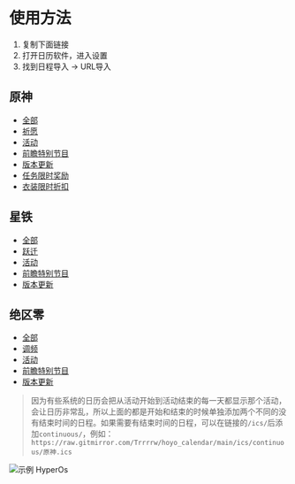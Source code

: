 # 使用方法

1. 复制下面链接
2. 打开日历软件，进入设置
3. 找到日程导入 -> URL导入

<!-- ---  -->

## 原神
- [全部](https://raw.gitmirror.com/Trrrrw/hoyo_calendar/main/ics/原神.ics)
- [祈愿](https://raw.gitmirror.com/Trrrrw/hoyo_calendar/main/ics/原神/祈愿.ics)
- [活动](https://raw.gitmirror.com/Trrrrw/hoyo_calendar/main/ics/原神/活动.ics)
- [前瞻特别节目](https://raw.gitmirror.com/Trrrrw/hoyo_calendar/main/ics/原神/前瞻特别节目.ics)
- [版本更新](https://raw.gitmirror.com/Trrrrw/hoyo_calendar/main/ics/原神/版本更新.ics)
- [任务限时奖励](https://raw.gitmirror.com/Trrrrw/hoyo_calendar/main/ics/原神/任务限时奖励.ics)
- [衣装限时折扣](https://raw.gitmirror.com/Trrrrw/hoyo_calendar/main/ics/原神/衣装限时折扣.ics)

## 星铁
- [全部](https://raw.gitmirror.com/Trrrrw/hoyo_calendar/main/ics/星铁.ics)
- [跃迁](https://raw.gitmirror.com/Trrrrw/hoyo_calendar/main/ics/星铁/活动跃迁.ics)
- [活动](https://raw.gitmirror.com/Trrrrw/hoyo_calendar/main/ics/星铁/活动.ics)
- [前瞻特别节目](https://raw.gitmirror.com/Trrrrw/hoyo_calendar/main/ics/星铁/前瞻特别节目.ics)
- [版本更新](https://raw.gitmirror.com/Trrrrw/hoyo_calendar/main/ics/星铁/版本更新.ics)

## 绝区零
- [全部](https://raw.gitmirror.com/Trrrrw/hoyo_calendar/main/ics/绝区零.ics)
- [调频](https://raw.gitmirror.com/Trrrrw/hoyo_calendar/main/ics/绝区零/调频.ics)
- [活动](https://raw.gitmirror.com/Trrrrw/hoyo_calendar/main/ics/绝区零/活动.ics)
- [前瞻特别节目](https://raw.gitmirror.com/Trrrrw/hoyo_calendar/main/ics/绝区零/前瞻特别节目.ics)
- [版本更新](https://raw.gitmirror.com/Trrrrw/hoyo_calendar/main/ics/绝区零/版本更新.ics)

<!-- ---  -->

> 因为有些系统的日历会把从活动开始到活动结束的每一天都显示那个活动，会让日历非常乱，所以上面的都是开始和结束的时候单独添加两个不同的没有结束时间的日程。如果需要有结束时间的日程，可以在链接的`/ics/`后添加`continuous/`，例如：`https://raw.gitmirror.com/Trrrrw/hoyo_calendar/main/ics/continuous/原神.ics`

![示例 HyperOs](https://raw.gitmirror.com/Trrrrw/picx-images-hosting/master/images/hoyo_calendar_00.avif)


